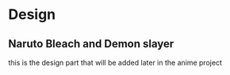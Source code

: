 # Design

## Naruto Bleach and Demon slayer

this is the design part that will be added later in the anime project